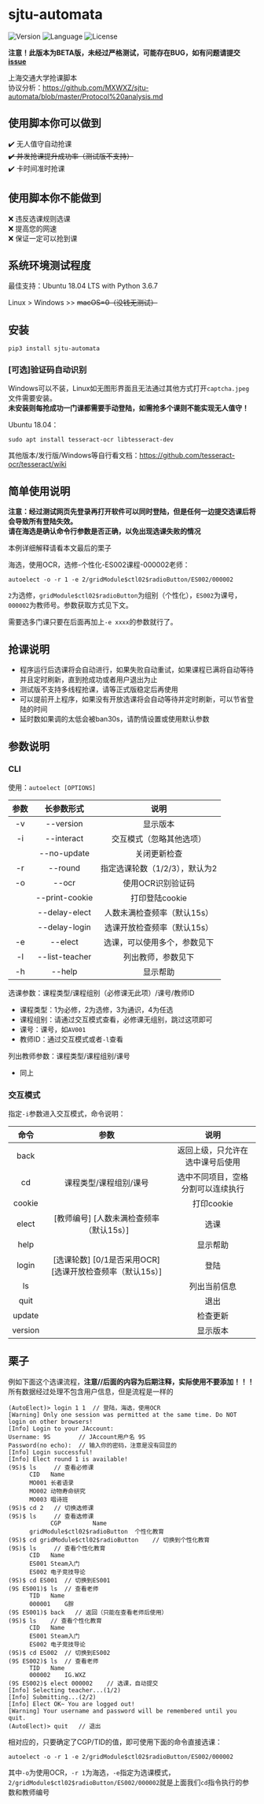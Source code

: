 # sjtu-automata
![Version](https://img.shields.io/badge/Version-0.1.1-blue.svg) ![Language](https://img.shields.io/badge/Language-Python3-red.svg) ![License](https://img.shields.io/badge/License-GPL--3.0-yellow.svg)

**注意！此版本为BETA版，未经过严格测试，可能存在BUG，如有问题请提交[issue](https://github.com/MXWXZ/AutoElect/issues)**

上海交通大学抢课脚本\
协议分析：<https://github.com/MXWXZ/sjtu-automata/blob/master/Protocol%20analysis.md>

## 使用脚本你可以做到
:heavy_check_mark: 无人值守自动抢课\
~~:heavy_check_mark: 并发抢课提升成功率（测试版不支持）~~\
:heavy_check_mark: 卡时间准时抢课

## 使用脚本你不能做到
:x: 违反选课规则选课\
:x: 提高您的网速\
:x: 保证一定可以抢到课

## 系统环境测试程度
最佳支持：Ubuntu 18.04 LTS with Python 3.6.7

Linux > Windows >> ~~macOS=0（没钱无测试）~~

## 安装
    
    pip3 install sjtu-automata

### [可选]验证码自动识别
Windows可以不装，Linux如无图形界面且无法通过其他方式打开`captcha.jpeg`文件需要安装。\
**未安装则每抢成功一门课都需要手动登陆，如需抢多个课则不能实现无人值守！**

Ubuntu 18.04：

    sudo apt install tesseract-ocr libtesseract-dev

其他版本/发行版/Windows等自行看文档：https://github.com/tesseract-ocr/tesseract/wiki
    
## 简单使用说明
**注意：经过测试网页先登录再打开软件可以同时登陆，但是任何一边提交选课后将会导致所有登陆失效。**\
**请在海选是确认命令行参数是否正确，以免出现选课失败的情况**

本例详细解释请看本文最后的栗子

海选，使用OCR，选修-个性化-ES002课程-000002老师：

    autoelect -o -r 1 -e 2/gridModule$ctl02$radioButton/ES002/000002

`2`为选修，`gridModule$ctl02$radioButton`为组别（个性化），`ES002`为课号，`000002`为教师号。参数获取方式见下文。

需要选多门课只要在后面再加上`-e xxxx`的参数就行了。

## 抢课说明
- 程序运行后选课将会自动进行，如果失败自动重试，如果课程已满将自动等待并且定时刷新，直到抢成功或者用户退出为止
- 测试版不支持多线程抢课，请等正式版稳定后再使用
- 可以提前开上程序，如果没有开放选课将会自动等待并定时刷新，可以节省登陆的时间
- 延时数如果调的太低会被ban30s，请酌情设置或使用默认参数

## 参数说明
### CLI
使用：`autoelect [OPTIONS]`

|参数|长参数形式|说明|
|:--:|:--:|:--:|
|-v|--version|显示版本|
|-i|--interact|交互模式（忽略其他选项）|
||--no-update|关闭更新检查|
|-r|--round|指定选课轮数（1/2/3），默认为2|
|-o|--ocr|使用OCR识别验证码|
||--print-cookie|打印登陆cookie|
||--delay-elect|人数未满检查频率（默认15s）|
||--delay-login|选课开放检查频率（默认15s）|
|-e|--elect|选课，可以使用多个，参数见下|
|-l|--list-teacher|列出教师，参数见下|
|-h|--help|显示帮助|

选课参数：课程类型/课程组别（必修课无此项）/课号/教师ID
- 课程类型：1为必修，2为选修，3为通识，4为任选
- 课程组别：请通过交互模式查看，必修课无组别，跳过这项即可
- 课号：课号，如`AV001`
- 教师ID：通过交互模式或者`-l`查看

列出教师参数：课程类型/课程组别/课号
- 同上

### 交互模式
指定`-i`参数进入交互模式，命令说明：

|命令|参数|说明|
|:--:|:--:|:--:|
|back||返回上级，只允许在选中课号后使用|
|cd|课程类型/课程组别/课号|选中不同项目，空格分割可以连续执行|
|cookie||打印cookie|
|elect|[教师编号] [人数未满检查频率（默认15s）]|选课|
|help||显示帮助|
|login|[选课轮数] [0/1是否采用OCR] [选课开放检查频率（默认15s）]|登陆|
|ls||列出当前信息|
|quit||退出|
|update||检查更新|
|version||显示版本|

## 栗子

例如下面这个选课流程，**注意//后面的内容为后期注释，实际使用不要添加！！！**\
所有数据经过处理不包含用户信息，但是流程是一样的

```
(AutoElect)> login 1 1  // 登陆，海选，使用OCR
[Warning] Only one session was permitted at the same time. Do NOT login on other browsers!
[Info] Login to your JAccount:
Username: 9S        // JAccount用户名 9S
Password(no echo):  // 输入你的密码，注意是没有回显的
[Info] Login successful!
[Info] Elect round 1 is available!
(9S)$ ls     // 查看必修课
      CID	Name
      MO001	长者语录
      MO002	动物寿命研究
      MO003	唱诗班
(9S)$ cd 2   // 切换选修课
(9S)$ ls     // 查看选修课
      		CGP			Name
      gridModule$ctl02$radioButton	个性化教育
(9S)$ cd gridModule$ctl02$radioButton    // 切换到个性化教育
(9S)$ ls     // 查看个性化教育
      CID	Name
      ES001	Steam入门
      ES002	电子竞技导论
(9S)$ cd ES001  // 切换到ES001
(9S ES001)$ ls  // 查看老师
      TID	Name
      000001	G胖
(9S ES001)$ back   // 返回（只能在查看老师后使用）     
(9S)$ ls    // 查看个性化教育
      CID	Name
      ES001	Steam入门
      ES002	电子竞技导论
(9S)$ cd ES002  // 切换到ES002
(9S ES002)$ ls  // 查看老师
      TID	Name
      000002	IG.WXZ
(9S ES002)$ elect 000002    // 选课，自动提交
[Info] Selecting teacher...(1/2)
[Info] Submitting...(2/2)
[Info] Elect OK~ You are logged out!
[Warning] Your username and password will be remembered until you quit.
(AutoElect)> quit   // 退出
```

相对应的，只要确定了CGP/TID的值，即可使用下面的命令直接选课：

    autoelect -o -r 1 -e 2/gridModule$ctl02$radioButton/ES002/000002

其中`-o`为使用OCR，`-r 1`为海选，`-e`指定为选课模式，`2/gridModule$ctl02$radioButton/ES002/000002`就是上面我们`cd`指令执行的参数和教师编号
